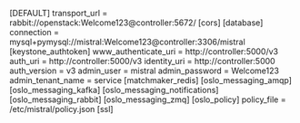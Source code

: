 [DEFAULT]
transport_url = rabbit://openstack:Welcome123@controller:5672/
[cors]
[database]
connection = mysql+pymysql://mistral:Welcome123@controller:3306/mistral
[keystone_authtoken]
www_authenticate_uri = http://controller:5000/v3
auth_uri = http://controller:5000/v3
identity_uri = http://controller:5000
auth_version = v3
admin_user = mistral
admin_password = Welcome123
admin_tenant_name = service
[matchmaker_redis]
[oslo_messaging_amqp]
[oslo_messaging_kafka]
[oslo_messaging_notifications]
[oslo_messaging_rabbit]
[oslo_messaging_zmq]
[oslo_policy]
policy_file = /etc/mistral/policy.json
[ssl]
